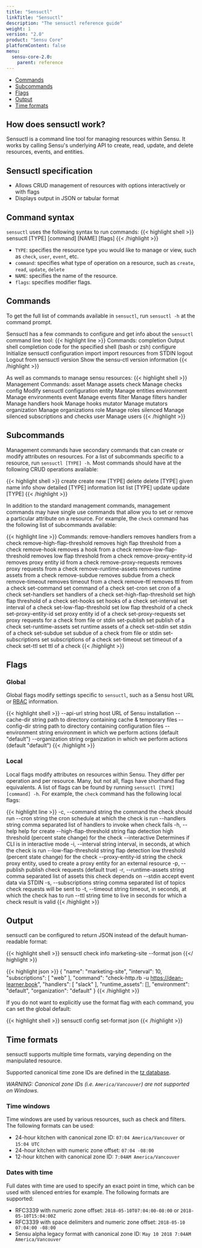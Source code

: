 ```yaml
---
title: "Sensuctl"
linkTitle: "Sensuctl"
description: "The sensuctl reference guide"
weight: 1
version: "2.0"
product: "Sensu Core"
platformContent: false 
menu:
  sensu-core-2.0:
    parent: reference
---
```


- [Commands](#commands)
- [Subcommands](#subcommands)
- [Flags](#flags)
- [Output](#output)
- [Time formats](#time-formats)

## How does sensuctl work?
Sensuctl is a command line tool for managing resources within Sensu. It works by
calling Sensu's underlying API to create, read, update, and delete resources,
events, and entities.

## Sensuctl specification
* Allows CRUD management of resources with options interactively or with flags
* Displays output in JSON or tabular format

## Command syntax
`sensuctl` uses the following syntax to run commands:
{{< highlight shell >}}
sensuctl [TYPE] [command] [NAME] [flags]
{{< /highlight >}}

* `TYPE`: specifies the resource type you would like to manage or view, such as
  `check`, `user`, `event`, etc.
* `command`: specifies what type of operation on a resource, such as `create`, `read`, `update`, `delete`
* `NAME`: specifies the name of the resource.
* `flags`: specifies modifier flags.

## Commands
To get the full list of commands available in `sensuctl`, run `sensuctl -h` at
the command prompt.

Sensuctl has a few commands to configure and get info about the `sensuctl`
command line tool:
{{< highlight line >}}
Commands:
  completion   Output shell completion code for the specified shell (bash or zsh)
  configure    Initialize sensuctl configuration
  import       import resources from STDIN
  logout       Logout from sensuctl
  version      Show the sensu-ctl version information
{{< /highlight >}}

As well as commands to manage sensu resources:
{{< highlight shell >}}
Management Commands:
  asset        Manage assets
  check        Manage checks
  config       Modify sensuctl configuration
  entity       Manage entities
  environment  Manage environments
  event        Manage events
  filter       Manage filters
  handler      Manage handlers
  hook         Manage hooks
  mutator      Manage mutators
  organization Manage organizations
  role         Manage roles
  silenced     Manage silenced subscriptions and checks
  user         Manage users
{{< /highlight >}}

## Subcommands
Management commands have secondary commands that can create or modify attributes on
resources. For a list of subcommands specific to a resource, run `sensuctl
[TYPE] -h`. Most commands should have at the following CRUD operations available:

{{< highlight shell >}}
create                     create new [TYPE] 
delete                     delete [TYPE] given name
info                       show detailed [TYPE] information
list                       list [TYPE]
update                     update [TYPE]
{{< /highlight >}}

In addition to the standard management commands, management commands may have single 
use commands that allow you to set or remove a particular attribute on a resource. For example, 
the `check` command has the following list of subcommands available:

{{< highlight line >}}
Commands:
  remove-handlers            removes handlers from a check
  remove-high-flap-threshold removes high flap threshold from a check
  remove-hook                removes a hook from a check
  remove-low-flap-threshold  removes low flap threshold from a check
  remove-proxy-entity-id     removes proxy entity id from a check
  remove-proxy-requests      removes proxy requests from a check
  remove-runtime-assets      removes runtime assets from a check
  remove-subdue              removes subdue from a check
  remove-timeout             removes timeout from a check
  remove-ttl                 removes ttl from a check
  set-command                set command of a check
  set-cron                   set cron of a check
  set-handlers               set handlers of a check
  set-high-flap-threshold    set high flap threshold of a check
  set-hooks                  set hooks of a check
  set-interval               set interval of a check
  set-low-flap-threshold     set low flap threshold of a check
  set-proxy-entity-id        set proxy entity id of a check
  set-proxy-requests         set proxy requests for a check from file or stdin
  set-publish                set publish of a check
  set-runtime-assets         set runtime assets of a check
  set-stdin                  set stdin of a check
  set-subdue                 set subdue of a check from file or stdin
  set-subscriptions          set subscriptions of a check
  set-timeout                set timeout of a check
  set-ttl                    set ttl of a check
{{< /highlight >}}

## Flags

### Global
Global flags modify settings specific to `sensuctl`, such as a Sensu host URL or
[RBAC][1] information.

{{< highlight shell >}}
--api-url string        host URL of Sensu installation
--cache-dir string      path to directory containing cache & temporary files 
--config-dir string     path to directory containing configuration files
--environment string    environment in which we perform actions (default "default")
--organization string   organization in which we perform actions (default "default")
{{< /highlight >}}

### Local
Local flags modify attributes on resources within Sensu. They differ per
operation and per resource. Many, but not all, flags have shorthand flag
equivalents. A list of flags can be found by running `sensuctl [TYPE] [command] -h`. 
For example, the `check` command has the following local flags:

{{< highlight line >}}
  -c, --command string               the command the check should run
      --cron string                  the cron schedule at which the check is run
      --handlers string              comma separated list of handlers to invoke when check fails
  -h, --help                         help for create
      --high-flap-threshold string   flap detection high threshold (percent state change) for the check
      --interactive                  Determines if CLI is in interactive mode
  -i, --interval string              interval, in seconds, at which the check is run
      --low-flap-threshold string    flap detection low threshold (percent state change) for the check
      --proxy-entity-id string       the check proxy entity, used to create a proxy entity for an external resource
  -p, --publish                      publish check requests (default true)
  -r, --runtime-assets string        comma separated list of assets this check depends on
      --stdin                        accept event data via STDIN
  -s, --subscriptions string         comma separated list of topics check requests will be sent to
  -t, --timeout string               timeout, in seconds, at which the check has to run
      --ttl string                   time to live in seconds for which a check result is valid
{{< /highlight >}}

## Output

sensuctl can be configured to return JSON instead of the default human-readable
format:

{{< highlight shell >}}
sensuctl check info marketing-site --format json
{{</ highlight >}}

{{< highlight json >}}
{
  "name": "marketing-site",
  "interval": 10,
  "subscriptions": [
    "web"
  ],
  "command": "check-http.rb -u https://dean-learner.book",
  "handlers": [
    "slack"
  ],
  "runtime_assets": [],
  "environment": "default",
  "organization": "default"
}
{{< /highlight >}}

If you do not want to explicitly use the format flag with each command, you can
set the global default:

{{< highlight shell >}}
sensuctl config set-format json
{{< /highlight >}}

## Time formats

sensuctl supports multiple time formats, varying depending on the manipulated
resource.

Supported canonical time zone IDs are defined in the [tz database][2].

_WARNING: Canonical zone IDs (i.e. `America/Vancouver`) are not supported on
Windows._

### Time windows

Time windows are used by various resources, such as check and filters. The
following formats can be used:

* 24-hour kitchen with canonical zone ID: `07:04 America/Vancouver` or `15:04
  UTC`
* 24-hour kitchen with numeric zone offset: `07:04 -08:00`
* 12-hour kitchen with canonical zone ID: `7:04AM America/Vancouver`

### Dates with time

Full dates with time are used to specify an exact point in time, which can be
used with silenced entries for example. The following formats are supported:

* RFC3339 with numeric zone offset: `2018-05-10T07:04:00-08:00` or
  `2018-05-10T15:04:00Z` 
* RFC3339 with space delimiters and numeric zone offset: `2018-05-10 07:04:00
  -08:00`
* Sensu alpha legacy format with canonical zone ID: `May 10 2018 7:04AM
  America/Vancouver`

[1]: ../../reference/rbac
[2]: https://en.wikipedia.org/wiki/List_of_tz_database_time_zones